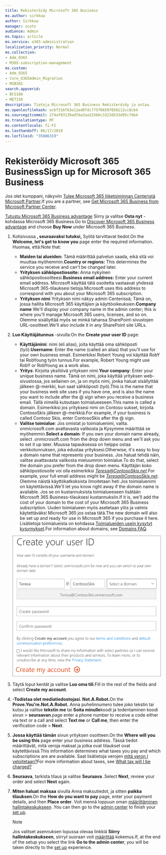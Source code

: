 ```yaml
---
title: Rekisteröidy Microsoft 365 Business
ms.author: sirkkuw
author: Sirkkuw
manager: scotv
audience: Admin
ms.topic: article
ms.service: o365-administration
localization_priority: Normal
ms.collection:
- Adm_O365
- M365-subscription-management
ms.custom:
- Adm_O365
- Core_O365Admin_Migration
- MSB365
search.appverid:
- BCS160
- MET150
description: Tietoja Microsoft 365 Business Rekisteröidy ja ostaa.
ms.openlocfilehash: ecbf316f63e11ed07dc775f6659f650112cc8cb4
ms.sourcegitcommit: 274af83139ad7da3aa33366c3323d533d95c7db4
ms.translationtype: MT
ms.contentlocale: fi-FI
ms.lasthandoff: 06/17/2019
ms.locfileid: "35086319"
---
```

# <a name="sign-up-for-microsoft-365-business"></a><span data-ttu-id="9cc9d-103">Rekisteröidy Microsoft 365 Business</span><span class="sxs-lookup"><span data-stu-id="9cc9d-103">Sign up for Microsoft 365 Business</span></span>

<span data-ttu-id="9cc9d-104">Jos olet kumppani, näkyviin [Tulee Microsoft 365 liiketoiminnan Centeristä Microsoft Partner](get-microsoft-365-business.md#get-microsoft-365-business-from-microsoft-partner-center).</span><span class="sxs-lookup"><span data-stu-id="9cc9d-104">If you are a partner, see [Get Microsoft 365 Business from Microsoft Partner Center](get-microsoft-365-business.md#get-microsoft-365-business-from-microsoft-partner-center).</span></span>

<span data-ttu-id="9cc9d-105">[Tutustu Microsoft 365 Business advantage](https://www.microsoft.com/microsoft-365/business#pmg-cmp-desktop) Siirry ja valitse **Osta nyt** -kohdassa Microsoft 365 Business.</span><span class="sxs-lookup"><span data-stu-id="9cc9d-105">Go to [Discover Microsoft 365 Business advantage](https://www.microsoft.com/microsoft-365/business#pmg-cmp-desktop) and choose **Buy Now** under Microsoft 365 Business.</span></span>

1. <span data-ttu-id="9cc9d-106">Kotisivussa **, seuraavaksi tutuksi,** Syötä tarvittavat tiedot.</span><span class="sxs-lookup"><span data-stu-id="9cc9d-106">On the **Welcome, let's get to know you** page enter the required information.</span></span> <span data-ttu-id="9cc9d-107">Huomaa, että:</span><span class="sxs-lookup"><span data-stu-id="9cc9d-107">Note that:</span></span>
 
    -  <span data-ttu-id="9cc9d-108">**Maiden tai alueiden:** Tämä määrittää palvelun saada, eikä sitä voi muuttaa myöhemmin.</span><span class="sxs-lookup"><span data-stu-id="9cc9d-108">**Country or regions:** This determines the service you receive and can't be changed later.</span></span>
    - <span data-ttu-id="9cc9d-109">**Yrityksen sähköpostiosoite:** Anna nykyinen sähköpostiosoitteesi.</span><span class="sxs-lookup"><span data-stu-id="9cc9d-109">**Business email address:** Enter your current email address.</span></span> <span data-ttu-id="9cc9d-110">Microsoft käyttää tätä osoitetta vastaavat yhdessä Microsoft 365-tilauksesi tietoja.</span><span class="sxs-lookup"><span data-stu-id="9cc9d-110">Microsoft uses this address to correspond with you about your Microsoft 365 subscription.</span></span>
    - <span data-ttu-id="9cc9d-111">**Yrityksen nimi** Yrityksen nimi näkyy admin Centerissä; Tämä on, jossa hallita Microsoft 365 käyttäjien ja käyttöoikeuksien.</span><span class="sxs-lookup"><span data-stu-id="9cc9d-111">**Company name** We'll display your company name in the admin center; this is where you'll manage Microsoft 365 users, licenses, and so on.</span></span> <span data-ttu-id="9cc9d-112">Olemme sisällyttää myös se minkä tahansa SharePoint-sivustojen URL-osoitteet.</span><span class="sxs-lookup"><span data-stu-id="9cc9d-112">We'll also include it in any SharePoint site URLs.</span></span>

2. <span data-ttu-id="9cc9d-113">**Luo Käyttäjätunnus** -sivulla:</span><span class="sxs-lookup"><span data-stu-id="9cc9d-113">On the **Create your user ID** page:</span></span>

    - <span data-ttu-id="9cc9d-114">**Käyttäjänimi**: nimi (eli alias), joita käyttää oma sähköposti (työ).</span><span class="sxs-lookup"><span data-stu-id="9cc9d-114">**Username**: Enter the name (called an alias) that you'll use for your own business email.</span></span> <span data-ttu-id="9cc9d-115">Esimerkiksi Robert Young voi käyttää RobY tai RobYoung työn tunnus.</span><span class="sxs-lookup"><span data-stu-id="9cc9d-115">For example, Robert Young might use RobY or RobYoung as a work alias.</span></span>
    - <span data-ttu-id="9cc9d-116">**Yritys**: Kirjoita yksilöivä yrityksen nimi.</span><span class="sxs-lookup"><span data-stu-id="9cc9d-116">**Your company**: Enter your unique business name.</span></span> <span data-ttu-id="9cc9d-117">Tämä on nimi, joka käyttää yrityksen web-sivustossa, jos sellainen on, ja on myös nimi, jonka haluat sisällyttää jälkeen @-merkki, kun saat sähköposti (työ).</span><span class="sxs-lookup"><span data-stu-id="9cc9d-117">This is the name that your business web site uses if you have one, and is also the name you want to include after the @ sign when you receive a business email.</span></span> <span data-ttu-id="9cc9d-118">Tällä nimellä kutsutaan toimialueeseen.</span><span class="sxs-lookup"><span data-stu-id="9cc9d-118">This name is called a domain.</span></span> <span data-ttu-id="9cc9d-119">Esimerkiksi jos yrityksesi nimi on Contoso sukset, kirjoita ContosoSkis jälkeen @-merkkiä.</span><span class="sxs-lookup"><span data-stu-id="9cc9d-119">For example, if your business is called Contoso Skis, enter ContosoSkis after the @ sign.</span></span>
    - <span data-ttu-id="9cc9d-120">**Valitse toimialue**: Jos omistat jo toimialuenimi, valita. onmicrosoft.com avattavasta valikosta ja Kysymme määrittää se myöhemmin.</span><span class="sxs-lookup"><span data-stu-id="9cc9d-120">**Select a domain**: If you own your domain name already, select .onmicrosoft.com from the drop down menu and we'll ask you to set it up later.</span></span> <span data-ttu-id="9cc9d-121">Muussa tapauksessa on helppo ostaa verkkotunnuksen, joka edustaa yrityksesi.</span><span class="sxs-lookup"><span data-stu-id="9cc9d-121">Otherwise, it's easy to buy a domain name that represents your business.</span></span> <span data-ttu-id="9cc9d-122">Jos haluat tehdä näin, valitse avattavasta valikosta mieluummin toimialue.</span><span class="sxs-lookup"><span data-stu-id="9cc9d-122">To do that, select the domain you prefer from the drop down menu.</span></span> <span data-ttu-id="9cc9d-123">Käyttäjän koko sähköpostiosoite voi olla esimerkiksi *Teresa@ContosoSkis.net*.</span><span class="sxs-lookup"><span data-stu-id="9cc9d-123">For example, your full email address might be *Teresa@ContosoSkis.net*.</span></span> <span data-ttu-id="9cc9d-124">Olemme näistä käyttökatkoksista ilmoitetaan heti Jos toimialuenimi on käytettävissä.</span><span class="sxs-lookup"><span data-stu-id="9cc9d-124">We'll let you know right away if the domain name is available.</span></span> <span data-ttu-id="9cc9d-125">Jos se on kustannuksista toimialueeseen lisätään Microsoft 365 Business-tilauksesi kustannuksiin.</span><span class="sxs-lookup"><span data-stu-id="9cc9d-125">If it is, we'll add the cost of your domain to the cost of your Microsoft 365 Business subscription.</span></span> <span data-ttu-id="9cc9d-126">Uuden toimialueen myös asetetaan ylös ja valmis käytettäväksi Microsoft 365 jos ostaa tätä.</span><span class="sxs-lookup"><span data-stu-id="9cc9d-126">The new domain will also be set up and ready for use in Microsoft 365 if you purchase it here.</span></span> <span data-ttu-id="9cc9d-127">Lisätietoja toimialueista on kohdassa [Toimialueiden usein kysytyt kysymykset](https://docs.microsoft.com/office365/admin/setup/domains-faq).</span><span class="sxs-lookup"><span data-stu-id="9cc9d-127">For information about domains, see [Domains FAQ](https://docs.microsoft.com/office365/admin/setup/domains-faq).</span></span>
    
    ![Kuva Luo käyttäjä ID-sivulla.](media/signinuserid.png)

3. <span data-ttu-id="9cc9d-129">Täytä loput kentät ja valitse **Luo oma tili**.</span><span class="sxs-lookup"><span data-stu-id="9cc9d-129">Fill in the rest of the fields and select **Create my account**.</span></span>
4. <span data-ttu-id="9cc9d-130">**-Todistaa olet mediatiedostojasi. Not.A.Robot.**</span><span class="sxs-lookup"><span data-stu-id="9cc9d-130">On the **Prove.You're.Not.A.Robot.**</span></span> <span data-ttu-id="9cc9d-131">Anna puhelinnumero tulee joko tekstin tai kutsu ja valitse **tekstin me** tai **Soita minulle**koodi ja todentaminen koodi sivun \> **seuraavan**.</span><span class="sxs-lookup"><span data-stu-id="9cc9d-131">page enter a phone number to receive a code either via text or a call and select **Text me** or **Call me**, then enter the verification code \> **Next**.</span></span>
5. <span data-ttu-id="9cc9d-132">**Jossa käyttää tämän** sivun yrityksen osoitteen.</span><span class="sxs-lookup"><span data-stu-id="9cc9d-132">On the **Where will you be using this** page enter your business address.</span></span> <span data-ttu-id="9cc9d-133">Tässä tiedot määrittävät, mitä veroja maksat ja jotka ovat tilaukset ovat käytettävissä.</span><span class="sxs-lookup"><span data-stu-id="9cc9d-133">This information determines what taxes you pay and which subscriptions are are available.</span></span> <span data-ttu-id="9cc9d-134">Saat lisätietoja verojen [mitä veron I veloitetaan?](https://docs.microsoft.com/office365/admin/subscriptions-and-billing/what-tax-will-i-be-charged?view=o365-worldwide)</span><span class="sxs-lookup"><span data-stu-id="9cc9d-134">For more information about taxes, see [What tax will I be charged?](https://docs.microsoft.com/office365/admin/subscriptions-and-billing/what-tax-will-i-be-charged?view=o365-worldwide)</span></span> 
1. <span data-ttu-id="9cc9d-135">**Seuraava**, tarkista tilaus ja valitse **Seuraava** .</span><span class="sxs-lookup"><span data-stu-id="9cc9d-135">Select **Next**, review your order and select **Next** again.</span></span>
1. <span data-ttu-id="9cc9d-136">**Miten haluat maksaa** sivulla Anna maksutiedot, ja sitten **paikka tilauksen**.</span><span class="sxs-lookup"><span data-stu-id="9cc9d-136">On the **How do you want to pay** page, enter your payment details, and then **Place order**.</span></span>
    <span data-ttu-id="9cc9d-137">Voit mennä loppuun oman [määrittäminen](set-up.md) [hallintakeskukseen](https://docs.microsoft.com/en-us/office365/admin/subscriptions-and-billing/what-tax-will-i-be-charged?view=o365-worldwide) .</span><span class="sxs-lookup"><span data-stu-id="9cc9d-137">You can then go to the [admin center](https://docs.microsoft.com/en-us/office365/admin/subscriptions-and-billing/what-tax-will-i-be-charged?view=o365-worldwide) to finish your [set up](set-up.md).</span></span>

    > [!NOTE]
    > <span data-ttu-id="9cc9d-138">Jos valitset asennuksen lopussa olevaa linkkiä **Siirry hallintakeskukseen**, siirryt suoraan voit [määrittää](set-up.md) kokemus.</span><span class="sxs-lookup"><span data-stu-id="9cc9d-138">If, at the end of the setup you select the link **Go to the admin center**, you will be taken directly to the [set up](set-up.md) experience.</span></span>